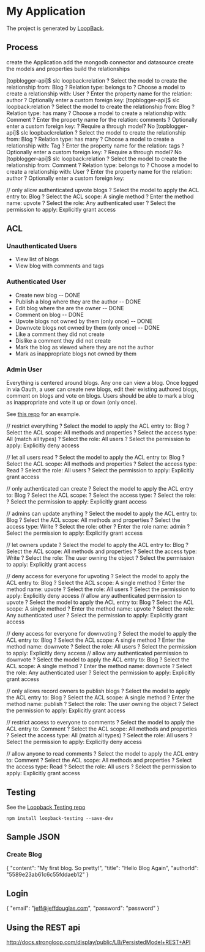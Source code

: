# My Application

The project is generated by [LoopBack](http://loopback.io).

## Process

create the Application
add the mongodb connector and datasource
create the models and properties
build the relationships

[topblogger-api]$ slc loopback:relation
? Select the model to create the relationship from: Blog
? Relation type: belongs to
? Choose a model to create a relationship with: User
? Enter the property name for the relation: author
? Optionally enter a custom foreign key:
[topblogger-api]$ slc loopback:relation
? Select the model to create the relationship from: Blog
? Relation type: has many
? Choose a model to create a relationship with: Comment
? Enter the property name for the relation: comments
? Optionally enter a custom foreign key:
? Require a through model? No
[topblogger-api]$ slc loopback:relation
? Select the model to create the relationship from: Blog
? Relation type: has many
? Choose a model to create a relationship with: Tag
? Enter the property name for the relation: tags
? Optionally enter a custom foreign key:
? Require a through model? No
[topblogger-api]$ slc loopback:relation
? Select the model to create the relationship from: Comment
? Relation type: belongs to
? Choose a model to create a relationship with: User
? Enter the property name for the relation: author
? Optionally enter a custom foreign key:

// only allow authenticated upvote blogs
? Select the model to apply the ACL entry to: Blog
? Select the ACL scope: A single method
? Enter the method name: upvote
? Select the role: Any authenticated user
? Select the permission to apply: Explicitly grant access

## ACL

### Unauthenticated Users

* View list of blogs
* View blog with comments and tags

### Authenticated User

* Create new blog -- DONE
* Publish a blog where they are the author -- DONE
* Edit blog where the are the owner -- DONE
* Comment on blog -- DONE
* Upvote blogs not owned by them (only once) -- DONE
* Downvote blogs not owned by them (only once) -- DONE
* Like a comment they did not create
* Dislike a comment they did not create
* Mark the blog as viewed where they are not the author
* Mark as inappropriate blogs not owned by them

### Admin User




Everything is centered around blogs. Any one can view a blog.
Once logged in via Oauth, a user can create new blogs, edit their existing authored blogs, comment on blogs and vote on blogs. Users should be able to mark a blog as inappropriate and vote it up or down (only once).

See [this repo](https://github.com/strongloop/loopback-example-access-control) for an example.

// restrict everything
? Select the model to apply the ACL entry to: Blog
? Select the ACL scope: All methods and properties
? Select the access type: All (match all types)
? Select the role: All users
? Select the permission to apply: Explicitly deny access

// let all users read
? Select the model to apply the ACL entry to: Blog
? Select the ACL scope: All methods and properties
? Select the access type: Read
? Select the role: All users
? Select the permission to apply: Explicitly grant access

// only authenticated can create
? Select the model to apply the ACL entry to: Blog
? Select the ACL scope:
? Select the access type:
? Select the role:
? Select the permission to apply: Explicitly grant access

// admins can update anything
? Select the model to apply the ACL entry to: Blog
? Select the ACL scope: All methods and properties
? Select the access type: Write
? Select the role: other
? Enter the role name: admin
? Select the permission to apply: Explicitly grant access

// let owners update
? Select the model to apply the ACL entry to: Blog
? Select the ACL scope: All methods and properties
? Select the access type: Write
? Select the role: The user owning the object
? Select the permission to apply: Explicitly grant access

// deny access for everyone for upvoting
? Select the model to apply the ACL entry to: Blog
? Select the ACL scope: A single method
? Enter the method name: upvote
? Select the role: All users
? Select the permission to apply: Explicitly deny access
// allow any authenticated permission to upvote
? Select the model to apply the ACL entry to: Blog
? Select the ACL scope: A single method
? Enter the method name: upvote
? Select the role: Any authenticated user
? Select the permission to apply: Explicitly grant access

// deny access for everyone for downvoting
? Select the model to apply the ACL entry to: Blog
? Select the ACL scope: A single method
? Enter the method name: downvote
? Select the role: All users
? Select the permission to apply: Explicitly deny access
// allow any authenticated permission to downvote
? Select the model to apply the ACL entry to: Blog
? Select the ACL scope: A single method
? Enter the method name: downvote
? Select the role: Any authenticated user
? Select the permission to apply: Explicitly grant access

// only allows record owners to publish blogs
? Select the model to apply the ACL entry to: Blog
? Select the ACL scope: A single method
? Enter the method name: publish
? Select the role: The user owning the object
? Select the permission to apply: Explicitly grant access

// restrict access to everyone to comments
? Select the model to apply the ACL entry to: Comment
? Select the ACL scope: All methods and properties
? Select the access type: All (match all types)
? Select the role: All users
? Select the permission to apply: Explicitly deny access

// allow anyone to read comments
? Select the model to apply the ACL entry to: Comment
? Select the ACL scope: All methods and properties
? Select the access type: Read
? Select the role: All users
? Select the permission to apply: Explicitly grant access

## Testing

See the [Loopback Testing repo](https://github.com/strongloop/loopback-testing)

`npm install loopback-testing --save-dev`

## Sample JSON

### Create Blog

{
  "content": "My first blog. So pretty!",
  "title": "Hello Blog Again",
  "authorId": "5589e23ab61c6c55fddaeb12"
}

## Login

{
  "email": "jeff@jeffdouglas.com",
  "password": "password"
}

## Using the REST api

http://docs.strongloop.com/display/public/LB/PersistedModel+REST+API

